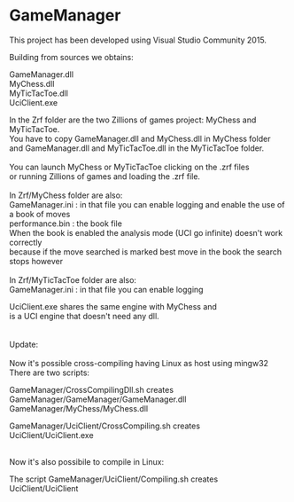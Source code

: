 # GameManager

This project has been developed using Visual Studio Community 2015.

Building from sources we obtains:

GameManager.dll <br />
MyChess.dll <br />
MyTicTacToe.dll <br />
UciClient.exe <br />

In the Zrf folder are the two Zillions of games project: MyChess and MyTicTacToe. <br />
You have to copy GameManager.dll and MyChess.dll in MyChess folder <br />
and GameManager.dll and MyTicTacToe.dll in the MyTicTacToe folder. <br />
<br />
You can launch MyChess or MyTicTacToe clicking on the .zrf files <br />
or running Zillions of games and loading the .zrf file. <br />
<br />
In Zrf/MyChess folder are also: <br />
GameManager.ini  :  in that file you can enable logging and enable the use of a book of moves <br />
performance.bin  :  the book file <br />
When the book is enabled the analysis mode (UCI go infinite) doesn't work correctly <br />
because if the move searched is marked best move in the book the search stops however <br />
<br />
In Zrf/MyTicTacToe folder are also: <br />
GameManager.ini  :  in that file you can enable logging

UciClient.exe shares the same engine with MyChess and <br />
is a UCI engine that doesn't need any dll. <br />
<br />
<br />
Update: <br />
<br />
Now it's possible cross-compiling having Linux as host using mingw32 <br />
There are two scripts: <br />

GameManager/CrossCompilingDll.sh creates <br />
GameManager/GameManager/GameManager.dll <br />
GameManager/MyChess/MyChess.dll <br />

GameManager/UciClient/CrossCompiling.sh creates <br />
UciClient/UciClient.exe <br />

<br />
Now it's also possibile to compile in Linux:
<br />

The script GameManager/UciClient/Compiling.sh creates <br />
UciClient/UciClient <br />

